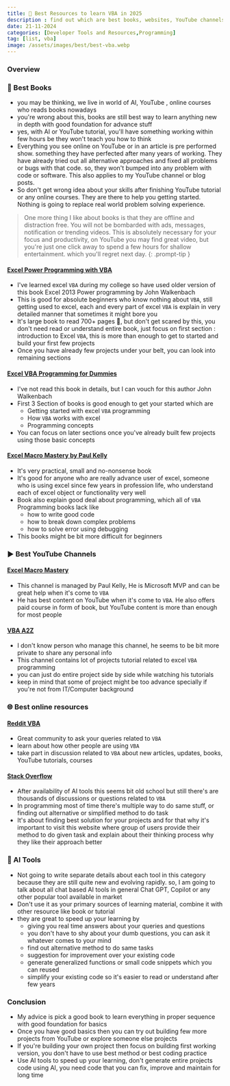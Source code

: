 ```yaml
---
title: 📖 Best Resources to learn VBA in 2025
description : find out which are best books, websites, YouTube channels to learn VBA in 2025
date: 21-11-2024
categories: [Developer Tools and Resources,Programming]
tag: [list, vba]
image: /assets/images/best/best-vba.webp
---
```


### Overview

### 📘 Best Books
- you may be thinking, we live in world of AI, YouTube , online courses who reads books nowadays
- you're wrong about this, books are still best way to learn anything new in depth with good foundation for advance stuff
- yes, with AI or YouTube tutorial, you'll have something working within few hours be they won't teach you how to think
- Everything you see online on YouTube or in an article is pre performed show. something they have perfected after many years of working. They have already tried out all alternative approaches and fixed all problems or bugs with that code. so, they won't bumped into any problem with code or software. This also applies to my YouTube channel or blog posts. 
- So don't get wrong idea about your skills after finishing YouTube tutorial or any online courses. They are there to help you getting started. Nothing is going to replace real world problem solving experience. 

> One more thing I like about books is that they are offline and distraction free. You will not be bombarded with ads, messages, notification or trending videos. This is absolutely necessary for your focus and productivity, on YouTube you may find great video, but you're just one click away to spend a few hours for shallow entertainment. which you'll regret next day.
{: .prompt-tip }

#### [Excel Power Programming with VBA](https://www.amazon.in/Excel-2019-Power-Programming-VBA/dp/1119514924)
- I've learned excel `VBA` during my college so have used older version of this book Excel 2013 Power programming by John Walkenbach
- This is good for absolute beginners who know nothing about `VBA`, still getting used to excel, each and every part of excel `VBA` is explain in very detailed manner that sometimes it might bore you 
- It's large book to read 700+ pages 🥵, but don't get scared by this, you don't need read or understand entire book, just focus on first section : introduction to Excel `VBA`, this is more than enough to get to started and build your first few projects
- Once you have already few projects under your belt, you can look into remaining sections

#### [Excel VBA Programming for Dummies](https://www.amazon.in/Excel-Programming-Dummies-John-Walkenbach/dp/1119077397)
- I've not read this book in details, but I can vouch for this author John Walkenbach
- First 3 Section of books is good enough to get your started which are
  - Getting started with excel `VBA` programming
  - How `VBA` works with excel
  - Programming concepts
- You can focus on later sections once you've already built few projects using those basic concepts

#### [Excel Macro Mastery by Paul Kelly](https://www.amazon.in/Excel-Macro-Mastery-Professional-Simple-ebook/dp/B00Q70JLUM)
- It's very practical, small and no-nonsense book
- It's good for anyone who are really advance user of excel, someone who is using excel since few years in profession life, who understand each of excel object  or functionality very well
- Book also explain good deal about programming, which all of `VBA` Programming books lack like
  - how to write good code
  - how to break down complex problems
  - how to solve error using debugging
- This books might be bit more difficult for beginners 


###  ▶️ Best YouTube Channels

#### [Excel Macro Mastery](https://www.youtube.com/@Excelmacromastery)
- This channel is managed by Paul Kelly, He is Microsoft MVP and can be great help when it's come to `VBA`
- He has best content on YouTube when it's come to `VBA`. He also offers paid course in form of book, but YouTube content is more than enough for most people

#### [VBA A2Z](https://www.youtube.com/@VBAA2Z)
- I don't know person who manage this channel, he seems to be bit more private to share any personal info
- This channel contains lot of projects tutorial related to excel `VBA` programming
- you can just do entire project side by side while watching his tutorials
- keep in mind that some of project might be too advance specially if you're not from IT/Computer background

### 🌐 Best online resources

#### [Reddit VBA](https://www.reddit.com/r/vba)
- Great community to ask your queries related to `VBA`
- learn about how other people are using `VBA`
- take part in discussion related to `VBA` about new articles, updates, books, YouTube tutorials, courses

#### [Stack Overflow](https://stackoverflow.com/)
- After availability of AI tools this seems bit old school but still there's are thousands of discussions or questions related to `VBA`  
- In programming most of time there's multiple way to do same stuff, or finding out alternative or simplified method to do task
- It's about finding best solution for your projects and for that why it's important to visit this website where group of users provide their method to do given task and explain about their thinking process why they like their approach better

### 🤖 AI Tools
- Not going to write separate details about each tool in this category because they are still quite new and evolving rapidly. so, I am going to talk about all chat based AI tools in general Chat GPT, Copilot or any other popular tool available in market
- Don't use it as your primary sources of learning material, combine it with other resource like book or tutorial
- they are great to speed up your learning by 
  -  giving you real time answers about your queries and questions 
  -  you don't have to shy about your dumb questions, you can ask it whatever comes to your mind
  -  find out alternative method to do same tasks
  -  suggestion for improvement over your existing code
  -  generate generalized functions or small code snippets which you can reused 
  -  simplify your existing code so it's easier to read or understand after few years

### Conclusion
- My advice is pick a good book to learn everything in proper sequence with good foundation for basics
- Once you have good basics then you can try out building few more projects from YouTube or explore someone else projects
- If you're building your own project then focus on building first working version, you don't have to use best method or best coding practice
- Use AI tools to speed up your learning, don't generate entire projects code using AI, you need code that you can fix, improve and maintain for long time
